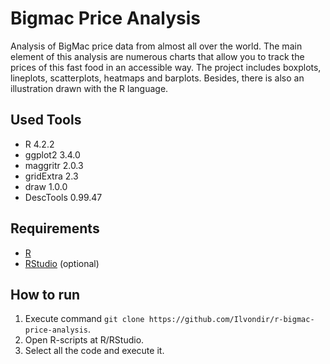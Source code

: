 # Bigmac Price Analysis
Analysis of BigMac price data from almost all over the world. The main element of this analysis are numerous charts that allow you to track the prices of this fast food in an accessible way. The project includes boxplots, lineplots, scatterplots, heatmaps and barplots. Besides, there is also an illustration drawn with the R language.

## Used Tools
- R 4.2.2
- ggplot2 3.4.0
- maggritr 2.0.3
- gridExtra 2.3
- draw 1.0.0
- DescTools 0.99.47

## Requirements
- [R](https://cran.r-project.org/bin/windows/base)
- [RStudio](https://posit.co/downloads) (optional)

## How to run
1. Execute command `git clone https://github.com/Ilvondir/r-bigmac-price-analysis`.
2. Open R-scripts at R/RStudio.
3. Select all the code and execute it.
